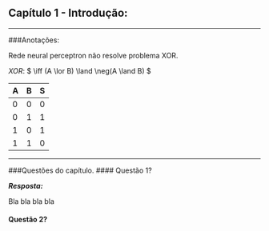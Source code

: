 ## Capítulo 1 - Introdução:
<hr>
###Anotações:

Rede neural perceptron não resolve problema XOR.

*XOR*: $ \iff (A \lor B) \land \neg(A \land B) $

A|B|S 
-|-|-
0|0|0
0|1|1
1|0|1
1|1|0

<hr>
###Questões do capítulo.
#### Questão 1?

***Resposta:***





Bla bla bla bla

#### Questão 2? 
